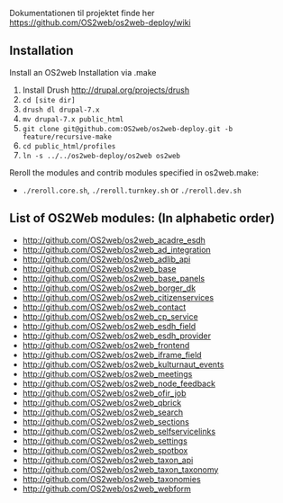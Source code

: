 Dokumentationen til projektet finde her https://github.com/OS2web/os2web-deploy/wiki


Installation
---------------

Install an OS2web Installation via .make

1. Install Drush http://drupal.org/projects/drush
2. `cd [site dir]`
3. `drush dl drupal-7.x`
4. `mv drupal-7.x public_html`
5. `git clone git@github.com:OS2web/os2web-deploy.git -b feature/recursive-make`
6. `cd public_html/profiles`
7. `ln -s ../../os2web-deploy/os2web os2web`

Reroll the modules and contrib modules specified in os2web.make:
- `./reroll.core.sh`, `./reroll.turnkey.sh` or `./reroll.dev.sh`

List of OS2Web modules: (In alphabetic order)
---------------

- http://github.com/OS2web/os2web_acadre_esdh
- http://github.com/OS2web/os2web_ad_integration
- http://github.com/OS2web/os2web_adlib_api
- http://github.com/OS2web/os2web_base
- http://github.com/OS2web/os2web_base_panels
- http://github.com/OS2web/os2web_borger_dk
- http://github.com/OS2web/os2web_citizenservices
- http://github.com/OS2web/os2web_contact
- http://github.com/OS2web/os2web_cp_service
- http://github.com/OS2web/os2web_esdh_field
- http://github.com/OS2web/os2web_esdh_provider
- http://github.com/OS2web/os2web_frontend
- http://github.com/OS2web/os2web_iframe_field
- http://github.com/OS2web/os2web_kulturnaut_events
- http://github.com/OS2web/os2web_meetings
- http://github.com/OS2web/os2web_node_feedback
- http://github.com/OS2web/os2web_ofir_job
- http://github.com/OS2web/os2web_qbrick
- http://github.com/OS2web/os2web_search
- http://github.com/OS2web/os2web_sections
- http://github.com/OS2web/os2web_selfservicelinks
- http://github.com/OS2web/os2web_settings
- http://github.com/OS2web/os2web_spotbox
- http://github.com/OS2web/os2web_taxon_api
- http://github.com/OS2web/os2web_taxon_taxonomy
- http://github.com/OS2web/os2web_taxonomies
- http://github.com/OS2web/os2web_webform
